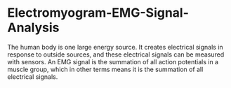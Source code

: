 # Electromyogram-EMG-Signal-Analysis
The human body is one large energy source. It creates electrical signals in response to outside sources, and these electrical signals can be measured with sensors. An EMG signal is the summation of all action potentials in a muscle group, which in other terms means it is the summation of all electrical signals.
